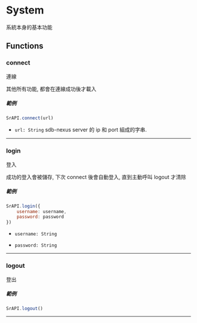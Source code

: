 
# System

系統本身的基本功能

## Functions

### connect

連線

其他所有功能, 都會在連線成功後才載入

##### 範例

```javascript
SrAPI.connect(url)
```

- `url: String` sdb-nexus server 的 ip 和 port 組成的字串.

---

### login

登入

成功的登入會被儲存, 下次 connect 後會自動登入, 直到主動呼叫 logout 才清除

##### 範例

```javascript
SrAPI.login({
    username: username,
    password: password
})
```

- `username: String`

- `password: String`


---

### logout

登出

##### 範例

```javascript
SrAPI.logout()
```

---
